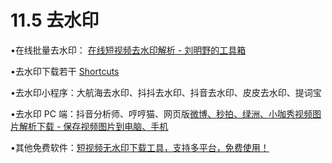 # 11.5 去水印

•在线批量去水印： [在线短视频去水印解析 - 刘明野的工具箱](https://watermark.liumingye.cn/)

•去水印下载若干 [Shortcuts](https://www.icloud.com/shortcuts/09f45c3f820248e7a001d32e212741e3)

•去水印小程序：大航海去水印、抖抖去水印、抖音去水印、皮皮去水印、提词宝

•去水印 PC 端：抖音分析师、哼哼猫、网页版[微博、秒拍、绿洲、小咖秀视频图片解析下载 - 保存视频图片到电脑、手机](https://weibo.iiilab.com/)

•其他免费软件：[短视频无水印下载工具，支持多平台，免费使用！](https://mp.weixin.qq.com/s/mt4rzlQ-CfHBTL2p6LOstQ)